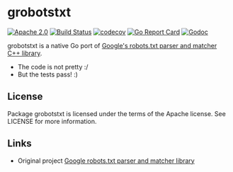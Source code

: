 # grobotstxt 

[![Apache 2.0](https://img.shields.io/badge/license-Apache%202.0-blue.svg?style=flat)](LICENSE)
[![Build Status](https://img.shields.io/travis/jimsmart/grobotstxt/master.svg?style=flat)](https://travis-ci.org/jimsmart/grobotstxt)
[![codecov](https://codecov.io/gh/jimsmart/grobotstxt/branch/master/graph/badge.svg)](https://codecov.io/gh/jimsmart/grobotstxt)
[![Go Report Card](https://goreportcard.com/badge/github.com/jimsmart/grobotstxt)](https://goreportcard.com/report/github.com/jimsmart/grobotstxt)
[![Godoc](https://img.shields.io/badge/godoc-reference-blue.svg?style=flat)](https://godoc.org/github.com/jimsmart/grobotstxt)

grobotstxt is a native Go port of [Google's robots.txt parser and matcher C++ 
library](https://github.com/google/robotstxt).

- The code is not pretty :/
- But the tests pass! :)

## License

Package grobotstxt is licensed under the terms of the
Apache license. See LICENSE for more information.

## Links

*   Original project
    [Google robots.txt parser and matcher library](https://github.com/google/robotstxt)
